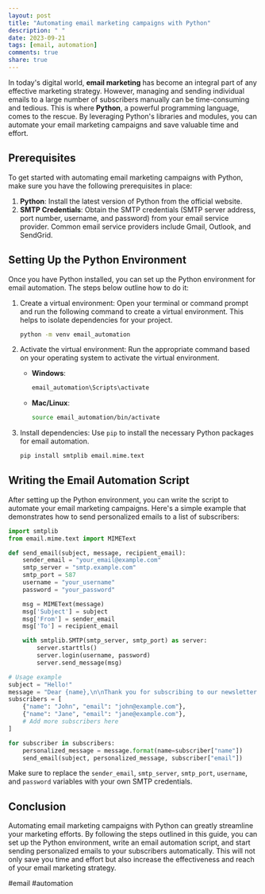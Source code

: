 ```yaml
---
layout: post
title: "Automating email marketing campaigns with Python"
description: " "
date: 2023-09-21
tags: [email, automation]
comments: true
share: true
---
```


In today's digital world, **email marketing** has become an integral part of any effective marketing strategy. However, managing and sending individual emails to a large number of subscribers manually can be time-consuming and tedious. This is where **Python**, a powerful programming language, comes to the rescue. By leveraging Python's libraries and modules, you can automate your email marketing campaigns and save valuable time and effort.

## Prerequisites
To get started with automating email marketing campaigns with Python, make sure you have the following prerequisites in place:

1. **Python**: Install the latest version of Python from the official website.
2. **SMTP Credentials**: Obtain the SMTP credentials (SMTP server address, port number, username, and password) from your email service provider. Common email service providers include Gmail, Outlook, and SendGrid.

## Setting Up the Python Environment
Once you have Python installed, you can set up the Python environment for email automation. The steps below outline how to do it:

1. Create a virtual environment: Open your terminal or command prompt and run the following command to create a virtual environment. This helps to isolate dependencies for your project.

   ```bash
   python -m venv email_automation
   ```

2. Activate the virtual environment: Run the appropriate command based on your operating system to activate the virtual environment.

   - **Windows**:
     ```bash
     email_automation\Scripts\activate
     ```
   - **Mac/Linux**:
     ```bash
     source email_automation/bin/activate
     ```

3. Install dependencies: Use `pip` to install the necessary Python packages for email automation.

   ```bash
   pip install smtplib email.mime.text
   ```

## Writing the Email Automation Script
After setting up the Python environment, you can write the script to automate your email marketing campaigns. Here's a simple example that demonstrates how to send personalized emails to a list of subscribers:

```python
import smtplib
from email.mime.text import MIMEText

def send_email(subject, message, recipient_email):
    sender_email = "your_email@example.com"
    smtp_server = "smtp.example.com"
    smtp_port = 587
    username = "your_username"
    password = "your_password"

    msg = MIMEText(message)
    msg['Subject'] = subject
    msg['From'] = sender_email
    msg['To'] = recipient_email

    with smtplib.SMTP(smtp_server, smtp_port) as server:
        server.starttls()
        server.login(username, password)
        server.send_message(msg)

# Usage example
subject = "Hello!"
message = "Dear {name},\n\nThank you for subscribing to our newsletter."
subscribers = [
    {"name": "John", "email": "john@example.com"},
    {"name": "Jane", "email": "jane@example.com"},
    # Add more subscribers here
]

for subscriber in subscribers:
    personalized_message = message.format(name=subscriber["name"])
    send_email(subject, personalized_message, subscriber["email"])
```

Make sure to replace the `sender_email`, `smtp_server`, `smtp_port`, `username`, and `password` variables with your own SMTP credentials.

## Conclusion
Automating email marketing campaigns with Python can greatly streamline your marketing efforts. By following the steps outlined in this guide, you can set up the Python environment, write an email automation script, and start sending personalized emails to your subscribers automatically. This will not only save you time and effort but also increase the effectiveness and reach of your email marketing strategy.

#email #automation
